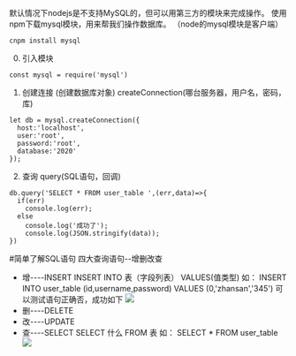 默认情况下nodejs是不支持MySQL的，但可以用第三方的模块来完成操作。
使用npm下载mysql模块，用来帮我们操作数据库。
（node的mysql模块是客户端）
```
cnpm install mysql
```
0. 引入模块
```
const mysql = require('mysql')
```
1. 创建连接 (创建数据库对象)
createConnection(哪台服务器，用户名，密码，库)
```
let db = mysql.createConnection({
  host:'localhost',
  user:'root',
  password:'root',
  database:'2020'
});
```
2. 查询
query(SQL语句，回调)
```
db.query('SELECT * FROM user_table ',(err,data)=>{
  if(err)
    console.log(err);
  else
    console.log('成功了');
    console.log(JSON.stringify(data));
})
```

#简单了解SQL语句
四大查询语句--增删改查
- 增----INSERT
INSERT INTO 表（字段列表） VALUES(值类型)
如：
INSERT INTO user_table (id,username,password) VALUES (0,'zhansan','345')
可以测试语句正确否，成功如下
![](https://upload-images.jianshu.io/upload_images/17785871-6f06e4ad0102dd11.png?imageMogr2/auto-orient/strip%7CimageView2/2/w/1240)
- 删----DELETE
- 改----UPDATE
- 查----SELECT
SELECT 什么 FROM 表
如：
SELECT * FROM user_table 
![](https://upload-images.jianshu.io/upload_images/17785871-f8c17e2e151a0cde.png?imageMogr2/auto-orient/strip%7CimageView2/2/w/1240)
